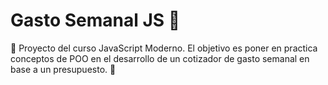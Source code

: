 # Gasto Semanal JS 🏦

🧔 Proyecto del curso JavaScript Moderno. El objetivo es poner en practica conceptos de POO en el desarrollo de un cotizador de gasto semanal en base a un presupuesto. 💸
